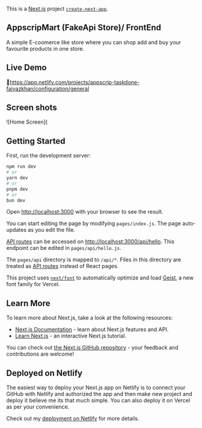 This is a [Next.js](https://nextjs.org) project [`create-next-app`](https://nextjs.org/docs/pages/api-reference/create-next-app).

## AppscripMart (FakeApi Store)/ FrontEnd
A simple E-coomerce like store where you can shop add and buy your favourite products in one store.

## Live Demo 
🔗https://app.netlify.com/projects/appscrip-taskdone-faiyazkhan/configuration/general

## Screen shots 
![Home Screen](

## Getting Started

First, run the development server:

```bash
npm run dev
# or
yarn dev
# or
pnpm dev
# or
bun dev
```

Open [http://localhost:3000](http://localhost:3000) with your browser to see the result.

You can start editing the page by modifying `pages/index.js`. The page auto-updates as you edit the file.

[API routes](https://nextjs.org/docs/pages/building-your-application/routing/api-routes) can be accessed on [http://localhost:3000/api/hello](http://localhost:3000/api/hello). This endpoint can be edited in `pages/api/hello.js`.

The `pages/api` directory is mapped to `/api/*`. Files in this directory are treated as [API routes](https://nextjs.org/docs/pages/building-your-application/routing/api-routes) instead of React pages.

This project uses [`next/font`](https://nextjs.org/docs/pages/building-your-application/optimizing/fonts) to automatically optimize and load [Geist](https://vercel.com/font), a new font family for Vercel.

## Learn More

To learn more about Next.js, take a look at the following resources:

- [Next.js Documentation](https://nextjs.org/docs) - learn about Next.js features and API.
- [Learn Next.js](https://nextjs.org/learn-pages-router) - an interactive Next.js tutorial.

You can check out [the Next.js GitHub repository](https://github.com/Fk4111/appscrip-taskNew-faiyazkhan.git
) - your feedback and contributions are welcome!

## Deployed on Netlify

The easiest way to deploy your Next.js app on Netlify is to connect your GitHub with Netlify and authorized the app and then make new project and deploy it believe me its that much simple. You can also deploy it on Vercel as per your convenience.

Check out my [deployment on Netlify](https://app.netlify.com/projects/appscrip-taskdone-faiyazkhan/configuration/general) for more details.
